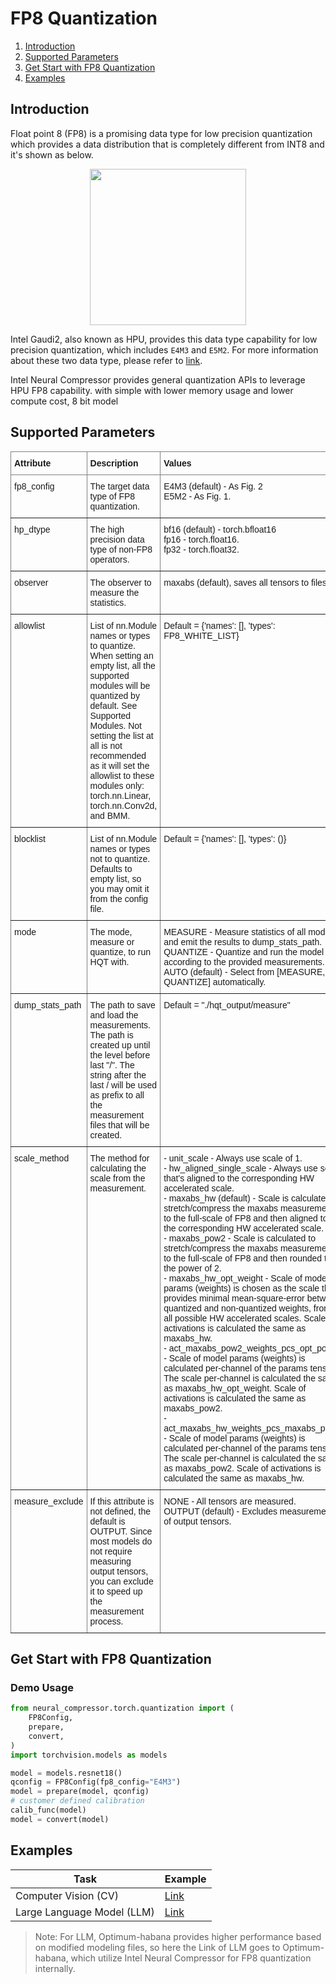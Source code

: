 FP8 Quantization
=======

1. [Introduction](#introduction)
2. [Supported Parameters](#supported-parameters)
3. [Get Start with FP8 Quantization](#get-start-with-fp8-quantization)
4. [Examples](#examples)  

## Introduction

Float point 8 (FP8) is a promising data type for low precision quantization which provides a data distribution that is completely different from INT8 and it's shown as below.

<div align="center">
    <img src="./imgs/fp8_dtype.png" height="250"/>
</div>

Intel Gaudi2, also known as HPU, provides this data type capability for low precision quantization, which includes `E4M3` and `E5M2`. For more information about these two data type, please refer to [link](https://arxiv.org/abs/2209.05433).

Intel Neural Compressor provides general quantization APIs to leverage HPU FP8 capability. with simple  with lower memory usage and lower compute cost, 8 bit model

## Supported Parameters

<style type="text/css">
.tg  {border-collapse:collapse;border-spacing:0;}
.tg td{border-color:black;border-style:solid;border-width:1px;font-family:Arial, sans-serif;font-size:14px;
  overflow:hidden;padding:10px 5px;word-break:normal;}
.tg th{border-color:black;border-style:solid;border-width:1px;font-family:Arial, sans-serif;font-size:14px;
  font-weight:normal;overflow:hidden;padding:10px 5px;word-break:normal;}
.tg .tg-fymr{border-color:inherit;font-weight:bold;text-align:left;vertical-align:top}
.tg .tg-0pky{border-color:inherit;text-align:left;vertical-align:top}
</style>
<table class="tg"><thead>
  <tr>
    <th class="tg-fymr">Attribute</th>
    <th class="tg-fymr">Description</th>
    <th class="tg-fymr">Values</th>
  </tr></thead>
<tbody>
  <tr>
    <td class="tg-0pky">fp8_config</td>
    <td class="tg-0pky">The target data type of FP8 quantization.</td>
    <td class="tg-0pky">E4M3 (default) - As Fig. 2<br>E5M2 - As Fig. 1.</td>
  </tr>
  <tr>
    <td class="tg-0pky">hp_dtype</td>
    <td class="tg-0pky">The high precision data type of non-FP8 operators.</td>
    <td class="tg-0pky">bf16 (default) - torch.bfloat16<br>fp16 - torch.float16.<br>fp32 - torch.float32.</td>
  </tr>
  <tr>
    <td class="tg-0pky">observer</td>
    <td class="tg-0pky">The observer to measure the statistics.</td>
    <td class="tg-0pky">maxabs (default), saves all tensors to files.</td>
  </tr>
  <tr>
    <td class="tg-0pky">allowlist</td>
    <td class="tg-0pky">List of nn.Module names or types to quantize. When setting an empty list, all the supported modules will be quantized by default. See Supported Modules. Not setting the list at all is not recommended as it will set the allowlist to these modules only: torch.nn.Linear, torch.nn.Conv2d, and BMM.</td>
    <td class="tg-0pky">Default = {'names': [], 'types': <span title=["Matmul","Linear","FalconLinear","KVCache","Conv2d","LoRACompatibleLinear","LoRACompatibleConv","Softmax","ModuleFusedSDPA","LinearLayer","LinearAllreduce","ScopedLinearAllReduce","LmHeadLinearAllreduce"]>FP8_WHITE_LIST}</span></td>
  </tr>
  <tr>
    <td class="tg-0pky">blocklist</td>
    <td class="tg-0pky">List of nn.Module names or types not to quantize. Defaults to empty list, so you may omit it from the config file.</td>
    <td class="tg-0pky">Default = {'names': [], 'types': ()}</td>
  </tr>
  <tr>
    <td class="tg-0pky">mode</td>
    <td class="tg-0pky">The mode, measure or quantize, to run HQT with.</td>
    <td class="tg-0pky">MEASURE - Measure statistics of all modules and emit the results to dump_stats_path.<br>QUANTIZE - Quantize and run the model according to the provided measurements.<br>AUTO (default) - Select from [MEASURE, QUANTIZE] automatically.</td>
  </tr>
  <tr>
    <td class="tg-0pky">dump_stats_path</td>
    <td class="tg-0pky">The path to save and load the measurements. The path is created up until the level before last "/". The string after the last / will be used as prefix to all the measurement files that will be created.</td>
    <td class="tg-0pky">Default = "./hqt_output/measure"</td>
  </tr>
  <tr>
    <td class="tg-0pky">scale_method</td>
    <td class="tg-0pky">The method for calculating the scale from the measurement.</td>
    <td class="tg-0pky">- unit_scale - Always use scale of 1.<br>- hw_aligned_single_scale - Always use scale that's aligned to the corresponding HW accelerated scale.<br>- maxabs_hw (default) - Scale is calculated to stretch/compress the maxabs measurement to the full-scale of FP8 and then aligned to the corresponding HW accelerated scale.<br>- maxabs_pow2 - Scale is calculated to stretch/compress the maxabs measurement to the full-scale of FP8 and then rounded to the power of 2.<br>- maxabs_hw_opt_weight - Scale of model params (weights) is chosen as the scale that provides minimal mean-square-error between quantized and non-quantized weights, from all possible HW accelerated scales. Scale of activations is calculated the same as maxabs_hw.<br>- act_maxabs_pow2_weights_pcs_opt_pow2 - Scale of model params (weights) is calculated per-channel of the params tensor. The scale per-channel is calculated the same as maxabs_hw_opt_weight. Scale of activations is calculated the same as maxabs_pow2.<br>- act_maxabs_hw_weights_pcs_maxabs_pow2 - Scale of model params (weights) is calculated per-channel of the params tensor. The scale per-channel is calculated the same as maxabs_pow2. Scale of activations is calculated the same as maxabs_hw.</td>
  </tr>
  <tr>
    <td class="tg-0pky">measure_exclude</td>
    <td class="tg-0pky">If this attribute is not defined, the default is OUTPUT. Since most models do not require measuring output tensors, you can exclude it to speed up the measurement process.</td>
    <td class="tg-0pky">NONE - All tensors are measured.<br>OUTPUT (default) - Excludes measurement of output tensors.</td>
  </tr>
</tbody></table>

## Get Start with FP8 Quantization

### Demo Usage

```python
from neural_compressor.torch.quantization import (
    FP8Config,
    prepare,
    convert,
)
import torchvision.models as models

model = models.resnet18()
qconfig = FP8Config(fp8_config="E4M3")
model = prepare(model, qconfig)
# customer defined calibration
calib_func(model)
model = convert(model)
```

## Examples

| Task                 | Example |
|----------------------|---------|
| Computer Vision (CV)      |    [Link](../../examples/3.x_api/pytorch/cv/fp8_quant/)     |
| Large Language Model (LLM) |    [Link](https://github.com/huggingface/optimum-habana/tree/main/examples/text-generation#running-with-fp8)     |

> Note: For LLM, Optimum-habana provides higher performance based on modified modeling files, so here the Link of LLM goes to Optimum-habana, which utilize Intel Neural Compressor for FP8 quantization internally.
